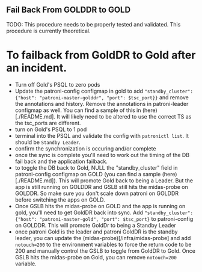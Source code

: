 ## Fail Back From GOLDDR to GOLD

TODO: This procedure needs to be properly tested and validated. This procedure is currently theoretical.

# To failback from GoldDR to Gold after an incident.
- Turn off Gold's PSQL to zero pods
- Update the patroni-config configmap in gold to add `"standby_cluster":{"host": "patroni-master-golddr",
"port": $tsc_port}}` and remove the annotations and history. Remove the annotations in patroni-leader configmap as well. You can find a sample of this in (here)[./README.md]. It will likely need to be altered to use the correct TS as the tsc_ports are different.
- turn on Gold's PSQL to 1 pod
- terminal into the PSQL and validate the config with ```patronictl list```. It should be `Standby Leader`.
- confirm the synchronization is occuring and/or complete
- once the sync is complete you'll need to work out the timing of the DB fail back and the application failback.
- to toggle the DB back to Gold, NULL the "standby_cluster" field in patroni-config configmap on GOLD (you can find a sample (here)[./README.md]). This will promote Gold back to being a Leader. But the app is still running on GOLDDR and GSLB still hits the midas-probe on GOLDDR. So make sure you don't scale down patroni on GOLDDR before switching the apps on GOLD.
- Once GSLB hits the midas-probe on GOLD and the app is running on gold, you'll need to get GoldDR back into sync. Add `"standby_cluster":{"host": "patroni-master-gold",
"port": $tsc_port}` to patroni-config on GOLDDR. This will promote GoldDr to being a Standby Leader
- once patroni Gold is the leader and patroni GoldDR is the standby leader, you can update the (midas-probe)[/infra/midas-probe] and add `notouch=200` to the environment variables to force the return code to be 200 and manually control the GSLB to toggle from GoldDR to Gold. Once GSLB hits the midas-probe on Gold, you can remove `notouch=200` variable.